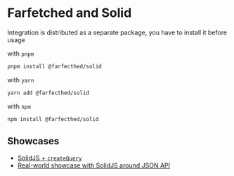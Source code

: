 # Farfetched and Solid

Integration is distributed as a separate package, you have to install it before usage

with `pnpm`

```sh
pnpm install @farfecthed/solid
```

with `yarn`

```sh
yarn add @farfecthed/solid
```

with `npm`

```sh
npm install @farfecthed/solid
```

## Showcases

- [SolidJS + `createQuery`](../../apps/showcase/solid-create-query/)
- [Real-world showcase with SolidJS around JSON API](../../apps/showcase/solid-real-world-rick-morty/)
